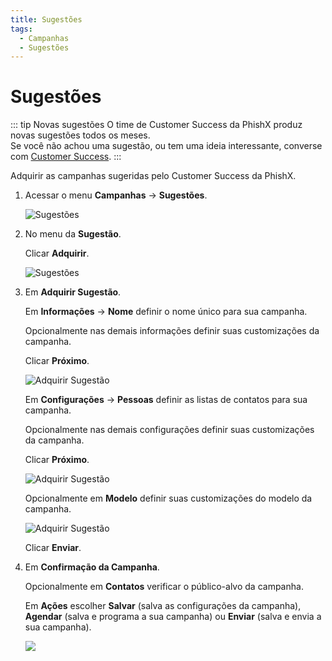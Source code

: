 ```yaml
---
title: Sugestões
tags:
  - Campanhas
  - Sugestões
---
```


# Sugestões

::: tip Novas sugestões
O time de Customer Success da PhishX produz novas sugestões todos os meses.<br>
Se você não achou uma sugestão, ou tem uma ideia interessante, converse com [Customer Success](mailto:cs@phishx.io).
:::

Adquirir as campanhas sugeridas pelo Customer Success da PhishX.

1. Acessar o menu **Campanhas** -> **Sugestões**.

   ![Sugestões](https://cdn.phishx.io/phishx-docs/images/phishx_campaigns_suggestions_01.webp)

2. No menu da **Sugestão**.

   Clicar **Adquirir**.

   ![Sugestões](https://cdn.phishx.io/phishx-docs/images/phishx_campaigns_suggestions_02.webp)

3. Em **Adquirir Sugestão**.

   Em **Informações** -> **Nome** definir o nome único para sua campanha.

   Opcionalmente nas demais informações definir suas customizações da campanha.

   Clicar **Próximo**.

   ![Adquirir Sugestão](https://cdn.phishx.io/phishx-docs/images/phishx_campaigns_suggestions_03.webp)

   Em **Configurações** -> **Pessoas** definir as listas de contatos para sua campanha.

   Opcionalmente nas demais configurações definir suas customizações da campanha.

   Clicar **Próximo**.

   ![Adquirir Sugestão](https://cdn.phishx.io/phishx-docs/images/phishx_campaigns_suggestions_04.webp)

   Opcionalmente em **Modelo** definir suas customizações do modelo da campanha.

   ![Adquirir Sugestão](https://cdn.phishx.io/phishx-docs/images/phishx_campaigns_suggestions_05.webp)

   Clicar **Enviar**.

4. Em **Confirmação da Campanha**.

   Opcionalmente em **Contatos** verificar o público-alvo da campanha.

   Em **Ações** escolher **Salvar** (salva as configurações da campanha), **Agendar** (salva e programa a sua campanha) ou **Enviar** (salva e envia a sua campanha).

   ![](https://cdn.phishx.io/phishx-docs/images/phishx_campaigns_campaigns_new_confirmation_03.webp)
